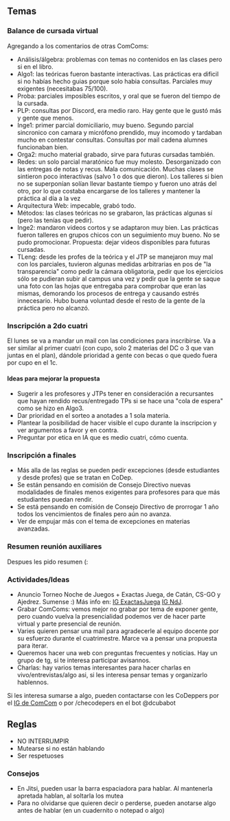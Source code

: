 ## Temas

### Balance de cursada virtual

Agregando a los comentarios de otras ComComs:

- Análisis/álgebra: problemas con temas no contenidos en las clases pero si en el libro.
- Algo1: las teóricas fueron bastante interactivas. Las prácticas era dificil si no habías hecho guias porque solo habia consultas. Parciales muy exigentes (necesitabas 75/100).
- Proba: parciales imposibles escritos, y oral que se fueron del tiempo de la cursada.
- PLP: consultas por Discord, era medio raro. Hay gente que le gustó más y gente que menos.
- Inge1: primer parcial domiciliario, muy bueno. Segundo parcial sincronico con camara y micrófono prendido, muy incomodo y tardaban mucho en contestar consultas. Consultas por mail cadena alumnes funcionaban bien.
- Orga2: mucho material grabado, sirve para futuras cursadas también.
- Redes: un solo parcial maratónico fue muy molesto. Desorganizado con las entregas de notas y recus. Mala comunicación. Muchas clases se sintieron poco interactivas (salvo 1 o dos que dieron). Los talleres si bien no se superponían solían llevar bastante tiempo y fueron uno atrás del otro, por lo que costaba encargarse de los talleres y mantener la práctica al día a la vez
- Arquitectura Web: impecable, grabó todo.
- Métodos: las clases teóricas no se grabaron, las prácticas algunas sí (pero las tenías que pedir).
- Inge2: mandaron videos cortos y se adaptaron muy bien. Las prácticas fueron talleres en grupos chicos con un seguimiento muy bueno. No se pudo promocionar.
Propuesta: dejar videos disponibles para futuras cursadas.
- TLeng: desde les profes de la teórica y el JTP se manejaron muy mal con los parciales, tuvieron algunas medidas arbitrarias en pos de "la transparencia" como pedir la cámara obligatoria, pedir que los ejercicios sólo se pudieran subir al campus una vez y pedir que la gente se saque una foto con las hojas que entregaba para comprobar que eran las mismas, demorando los procesos de entrega y causando estrés innecesario. Hubo buena voluntad desde el resto de la gente de la práctica pero no alcanzó.

### Inscripción a 2do cuatri

El lunes se va a mandar un mail con las condiciones para inscribirse. Va a ser similar al primer cuatri (con cupo, solo 2 materias del DC o 3 que van juntas en el plan), dándole prioridad a gente con becas o que quedo fuera por cupo en el 1c.

#### Ideas para mejorar la propuesta

- Sugerir a les profesores y JTPs tener en consideración a recursantes que hayan rendido recus/entregado TPs si se hace una "cola de espera" como se hizo en Algo3.
- Dar prioridad en el sorteo a anotades a 1 sola materia.
- Plantear la posibilidad de hacer visible el cupo durante la inscripcion y ver argumentos a favor y en contra.
- Preguntar por etica en IA que es medio cuatri, cómo cuenta.

### Inscripción a finales

- Más alla de las reglas se pueden pedir excepciones (desde estudiantes y desde profes) que se tratan en CoDep.
- Se están pensando en comisión de Consejo Directivo nuevas modalidades de finales menos exigentes para profesores para que más estudiantes puedan rendir.
- Se está pensando en comisión de Consejo Directivo de prorrogar 1 año todos los vencimientos de finales pero aún no avanza.
- Ver de empujar más con el tema de excepciones en materias avanzadas.

### Resumen reunión auxiliares
Despues les pido resumen (:

### Actividades/Ideas
- Anuncio Torneo Noche de Juegos + Exactas Juega, de Catán, CS-GO y Ajedrez. Sumense :) Más info en: [IG ExactasJuega](https://www.instagram.com/exactasjuega/) [IG NdJ](https://www.instagram.com/ndj.exactas.uba/).
- Grabar ComComs: vemos mejor no grabar por tema de exponer gente, pero cuando vuelva la presencialidad podemos ver de hacer parte virtual y parte presencial de reunión.
- Varies quieren pensar una mail para agradecerle al equipo docente por su esfuerzo durante el cuatrimestre. Marce va a pensar una propuesta para iterar.
- Queremos hacer una web con preguntas frecuentes y noticias. Hay un grupo de tg, si te interesa participar avisannos.
- Charlas: hay varios temas interesantes para hacer charlas en vivo/entrevistas/algo asi, si les interesa pensar temas y organizarlo hablennos.

Si les interesa sumarse a algo, pueden contactarse con les CoDeppers por el [IG de ComCom](https://www.instagram.com/comcom.exactas.uba/) o por /checodepers en el bot @dcubabot

## Reglas
- NO INTERRUMPIR
- Mutearse si no están hablando
- Ser respetuoses

### Consejos
- En Jitsi, pueden usar la barra espaciadora para hablar. Al mantenerla apretada hablan, al soltarla los mutea
- Para no olvidarse que quieren decir o perderse, pueden anotarse algo antes de hablar (en un cuadernito o notepad o algo)
